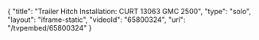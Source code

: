 {
    "title": "Trailer Hitch Installation: CURT 13063 GMC 2500",
    "type": "solo",
    "layout": "iframe-static",
    "videoId": "65800324",
    "url": "\/tvpembed\/65800324"
}